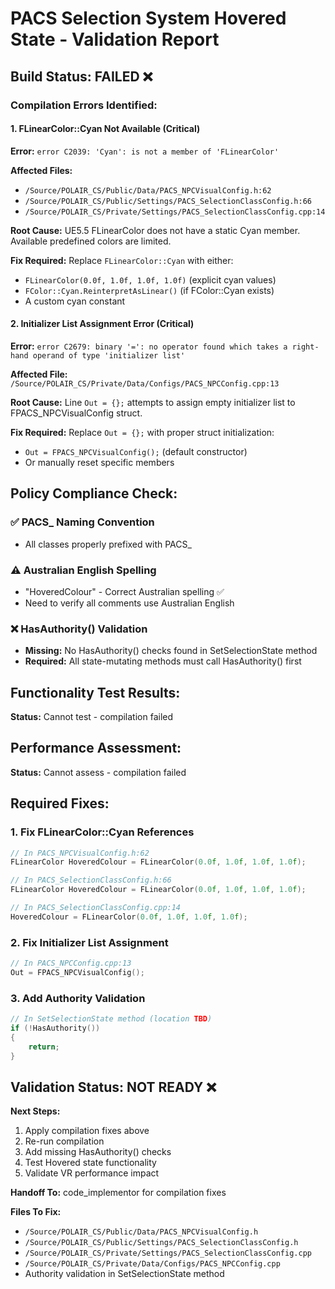 # PACS Selection System Hovered State - Validation Report

## Build Status: FAILED ❌

### Compilation Errors Identified:

#### 1. FLinearColor::Cyan Not Available (Critical)
**Error:** `error C2039: 'Cyan': is not a member of 'FLinearColor'`

**Affected Files:**
- `/Source/POLAIR_CS/Public/Data/PACS_NPCVisualConfig.h:62`
- `/Source/POLAIR_CS/Public/Settings/PACS_SelectionClassConfig.h:66`
- `/Source/POLAIR_CS/Private/Settings/PACS_SelectionClassConfig.cpp:14`

**Root Cause:** UE5.5 FLinearColor does not have a static Cyan member. Available predefined colors are limited.

**Fix Required:** Replace `FLinearColor::Cyan` with either:
- `FLinearColor(0.0f, 1.0f, 1.0f, 1.0f)` (explicit cyan values)
- `FColor::Cyan.ReinterpretAsLinear()` (if FColor::Cyan exists)
- A custom cyan constant

#### 2. Initializer List Assignment Error (Critical)
**Error:** `error C2679: binary '=': no operator found which takes a right-hand operand of type 'initializer list'`

**Affected File:** `/Source/POLAIR_CS/Private/Data/Configs/PACS_NPCConfig.cpp:13`

**Root Cause:** Line `Out = {};` attempts to assign empty initializer list to FPACS_NPCVisualConfig struct.

**Fix Required:** Replace `Out = {};` with proper struct initialization:
- `Out = FPACS_NPCVisualConfig();` (default constructor)
- Or manually reset specific members

## Policy Compliance Check:

### ✅ PACS_ Naming Convention
- All classes properly prefixed with PACS_

### ⚠️ Australian English Spelling  
- "HoveredColour" - Correct Australian spelling ✅
- Need to verify all comments use Australian English

### ❌ HasAuthority() Validation
- **Missing:** No HasAuthority() checks found in SetSelectionState method
- **Required:** All state-mutating methods must call HasAuthority() first

## Functionality Test Results:
**Status:** Cannot test - compilation failed

## Performance Assessment:
**Status:** Cannot assess - compilation failed

## Required Fixes:

### 1. Fix FLinearColor::Cyan References
```cpp
// In PACS_NPCVisualConfig.h:62
FLinearColor HoveredColour = FLinearColor(0.0f, 1.0f, 1.0f, 1.0f);

// In PACS_SelectionClassConfig.h:66  
FLinearColor HoveredColour = FLinearColor(0.0f, 1.0f, 1.0f, 1.0f);

// In PACS_SelectionClassConfig.cpp:14
HoveredColour = FLinearColor(0.0f, 1.0f, 1.0f, 1.0f);
```

### 2. Fix Initializer List Assignment
```cpp
// In PACS_NPCConfig.cpp:13
Out = FPACS_NPCVisualConfig();
```

### 3. Add Authority Validation
```cpp
// In SetSelectionState method (location TBD)
if (!HasAuthority())
{
    return;
}
```

## Validation Status: NOT READY ❌

**Next Steps:**
1. Apply compilation fixes above
2. Re-run compilation
3. Add missing HasAuthority() checks
4. Test Hovered state functionality
5. Validate VR performance impact

**Handoff To:** code_implementor for compilation fixes

**Files To Fix:**
- `/Source/POLAIR_CS/Public/Data/PACS_NPCVisualConfig.h`
- `/Source/POLAIR_CS/Public/Settings/PACS_SelectionClassConfig.h`
- `/Source/POLAIR_CS/Private/Settings/PACS_SelectionClassConfig.cpp`
- `/Source/POLAIR_CS/Private/Data/Configs/PACS_NPCConfig.cpp`
- Authority validation in SetSelectionState method

